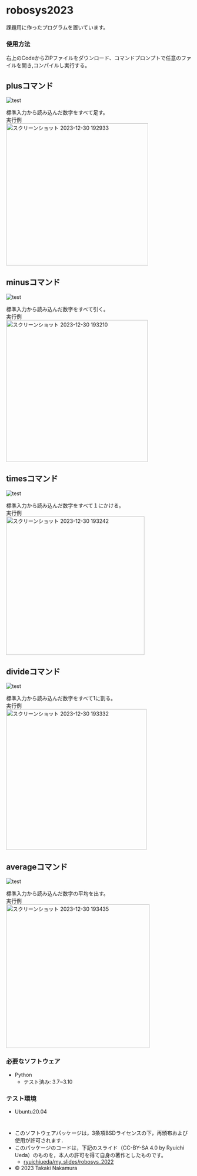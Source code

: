 # robosys2023
課題用に作ったプログラムを置いています。

### 使用方法 
右上のCodeからZIPファイルをダウンロード、コマンドプロンプトで任意のファイルを開き,コンパイルし実行する。

## plusコマンド
![test](https://github.com/ashinaka/robosys2023/actions/workflows/test.yml/badge.svg)

標準入力から読み込んだ数字をすべて足す。  
実行例  
<img width="386" alt="スクリーンショット 2023-12-30 192933" src="https://github.com/Ashinaka/robosys2023/assets/147679127/790fe646-a561-4b11-a271-58fae04cc25e">

## minusコマンド
![test](https://github.com/ashinaka/robosys2023/actions/workflows/minus.yml/badge.svg)

標準入力から読み込んだ数字をすべて引く。  
実行例  
<img width="385" alt="スクリーンショット 2023-12-30 193210" src="https://github.com/Ashinaka/robosys2023/assets/147679127/074e5e56-5b9d-40d4-b256-05b5e451e5c0">

## timesコマンド
![test](https://github.com/ashinaka/robosys2023/actions/workflows/times.yml/badge.svg)

標準入力から読み込んだ数字をすべて１にかける。  
実行例  
<img width="376" alt="スクリーンショット 2023-12-30 193242" src="https://github.com/Ashinaka/robosys2023/assets/147679127/b4d150a4-a7e4-41de-b015-814184ea879b">

## divideコマンド
![test](https://github.com/ashinaka/robosys2023/actions/workflows/divide.yml/badge.svg)

標準入力から読み込んだ数字をすべて1に割る。  
実行例  
<img width="382" alt="スクリーンショット 2023-12-30 193332" src="https://github.com/Ashinaka/robosys2023/assets/147679127/7f3d7712-033b-484d-a940-d2b42f8de1eb">

## averageコマンド
![test](https://github.com/ashinaka/robosys2023/actions/workflows/ave.yml/badge.svg)

標準入力から読み込んだ数字の平均を出す。  
実行例  
<img width="390" alt="スクリーンショット 2023-12-30 193435" src="https://github.com/Ashinaka/robosys2023/assets/147679127/88384388-28cb-4dc2-9d87-ddaf4fdae03f">


### 必要なソフトウェア
* Python
  * テスト済み: 3.7~3.10

### テスト環境
* Ubuntu20.04

# 
* このソフトウェアパッケージは，3条項BSDライセンスの下，再頒布および使用が許可されます．
* このパッケージのコードは，下記のスライド（CC-BY-SA 4.0 by Ryuichi Ueda）のものを，本人の許可を得て自身の著作としたものです。
  * [ryuichiueda/my_slides/robosys_2022](https://github.com/ryuichiueda/my_slides/tree/master/robosys_2022)
* © 2023 Takaki Nakamura
